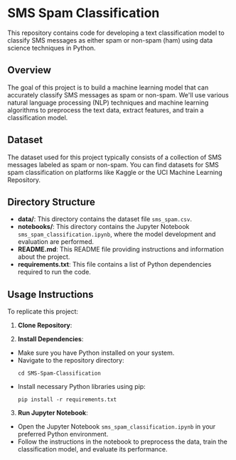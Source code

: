 # SMS Spam Classification

This repository contains code for developing a text classification model to classify SMS messages as either spam or non-spam (ham) using data science techniques in Python.

## Overview

The goal of this project is to build a machine learning model that can accurately classify SMS messages as spam or non-spam. We'll use various natural language processing (NLP) techniques and machine learning algorithms to preprocess the text data, extract features, and train a classification model.

## Dataset

The dataset used for this project typically consists of a collection of SMS messages labeled as spam or non-spam. You can find datasets for SMS spam classification on platforms like Kaggle or the UCI Machine Learning Repository.

## Directory Structure

- **data/**: This directory contains the dataset file `sms_spam.csv`.
- **notebooks/**: This directory contains the Jupyter Notebook `sms_spam_classification.ipynb`, where the model development and evaluation are performed.
- **README.md**: This README file providing instructions and information about the project.
- **requirements.txt**: This file contains a list of Python dependencies required to run the code.

## Usage Instructions

To replicate this project:

1. **Clone Repository**:

2. **Install Dependencies**:
- Make sure you have Python installed on your system.
- Navigate to the repository directory:
  ```
  cd SMS-Spam-Classification
  ```
- Install necessary Python libraries using pip:
  ```
  pip install -r requirements.txt
  ```

3. **Run Jupyter Notebook**:
- Open the Jupyter Notebook `sms_spam_classification.ipynb` in your preferred Python environment.
- Follow the instructions in the notebook to preprocess the data, train the classification model, and evaluate its performance.



